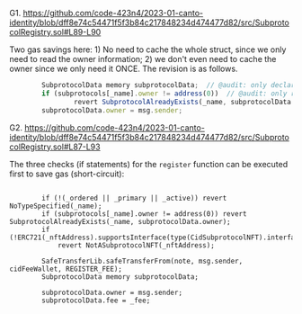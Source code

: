 G1. https://github.com/code-423n4/2023-01-canto-identity/blob/dff8e74c54471f5f3b84c217848234d474477d82/src/SubprotocolRegistry.sol#L89-L90

Two gas savings here: 1) No need to cache the whole struct, since we only need to read the owner information; 2) we don't even need to cache the owner since we only need it ONCE. The revision is as follows.

```javascript
        SubprotocolData memory subprotocolData;  // @audit: only declare it no copy here
        if (subprotocols[_name].owner != address(0))  // @audit: only read it once, no caching necessary
                revert SubprotocolAlreadyExists(_name, subprotocolData.owner);
        subprotocolData.owner = msg.sender;
```

G2. https://github.com/code-423n4/2023-01-canto-identity/blob/dff8e74c54471f5f3b84c217848234d474477d82/src/SubprotocolRegistry.sol#L87-L93

The three checks (if statements) for the ``register`` function can be executed first to save gas (short-circuit):
```
        
        if (!(_ordered || _primary || _active)) revert NoTypeSpecified(_name);
        if (subprotocols[_name].owner != address(0)) revert SubprotocolAlreadyExists(_name, subprotocolData.owner);
        if (!ERC721(_nftAddress).supportsInterface(type(CidSubprotocolNFT).interfaceId))
            revert NotASubprotocolNFT(_nftAddress);

        SafeTransferLib.safeTransferFrom(note, msg.sender, cidFeeWallet, REGISTER_FEE);
        SubprotocolData memory subprotocolData;
       
        subprotocolData.owner = msg.sender;
        subprotocolData.fee = _fee;
```


